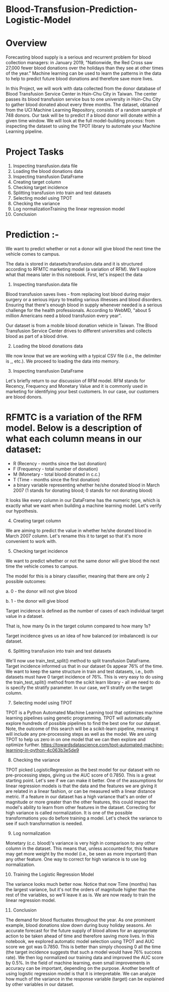 # Blood-Transfusion-Prediction-Logistic-Model

# Overview

Forecasting blood supply is a serious and recurrent problem for blood collection managers: in January 2019, "Nationwide, the Red Cross saw 27,000 fewer blood donations over the holidays than they see at other times of the year." Machine learning can be used to learn the patterns in the data to help to predict future blood donations and therefore save more lives.

In this Project, we will work with data collected from the donor database of Blood Transfusion Service Center in Hsin-Chu City in Taiwan. The center passes its blood transfusion service bus to one university in Hsin-Chu City to gather blood donated about every three months. The dataset, obtained from the UCI Machine Learning Repository, consists of a random sample of 748 donors. Our task will be to predict if a blood donor will donate within a given time window. We will look at the full model-building process: from inspecting the dataset to using the TPOT library to automate your Machine Learning pipeline.


# Project Tasks

1. Inspecting transfusion.data file 
2. Loading the blood donations data 
3. Inspecting transfusion DataFrame 
4. Creating target column 
5. Checking target incidence 
6. Splitting transfusion into train and test datasets 
7. Selecting model using TPOT 
8. Checking the variance 
9.  Log normalizationTraining the linear regression model
10. Conclusion 



# Prediction :-

We want to predict whether or not a donor will give blood the next time the vehicle comes to campus.

The data is stored in datasets/transfusion.data and it is structured according to RFMTC marketing model (a variation of RFM). We'll explore what that means later in this notebook. First, let's inspect the data




1. Inspecting transfusion.data file


Blood transfusion saves lives - from replacing lost blood during major surgery or a serious injury to treating various illnesses and blood disorders. Ensuring that there's enough blood in supply whenever needed is a serious challenge for the health professionals. According to WebMD, "about 5 million Americans need a blood transfusion every year".

Our dataset is from a mobile blood donation vehicle in Taiwan. The Blood Transfusion Service Center drives to different universities and collects blood as part of a blood drive. 





2. Loading the blood donations data

We now know that we are working with a typical CSV file (i.e., the delimiter is ,, etc.). We proceed to loading the data into memory.



3. Inspecting transfusion DataFrame

Let's briefly return to our discussion of RFM model. RFM stands for Recency, Frequency and Monetary Value and it is commonly used in marketing for identifying your best customers. In our case, our customers are blood donors.


# RFMTC is a variation of the RFM model. Below is a description of what each column means in our dataset:

- R (Recency - months since the last donation)
- F (Frequency - total number of donation)
- M (Monetary - total blood donated in c.c.)
- T (Time - months since the first donation)
- a binary variable representing whether he/she donated blood in March 2007 (1 stands for donating blood; 0 stands for not donating blood)


It looks like every column in our DataFrame has the numeric type, which is exactly what we want when building a machine learning model. Let's verify our hypothesis.



4. Creating target column

We are aiming to predict the value in whether he/she donated blood in March 2007 column. Let's rename this it to target so that it's more convenient to work with.



5. Checking target incidence

We want to predict whether or not the same donor will give blood the next time the vehicle comes to campus. 

The model for this is a binary classifier, meaning that there are only 2 possible outcomes:

a. 0 - the donor will not give blood

b. 1 - the donor will give blood

Target incidence is defined as the number of cases of each individual target value in a dataset. 

That is, how many 0s in the target column compared to how many 1s? 

Target incidence gives us an idea of how balanced (or imbalanced) is our dataset.


6. Splitting transfusion into train and test datasets

We'll now use train_test_split() method to split transfusion DataFrame.
Target incidence informed us that in our dataset 0s appear 76% of the time. We want to keep the same structure in train and test datasets, i.e., both datasets must have 0 target incidence of 76%. This is very easy to do using the train_test_split() method from the scikit learn library - all we need to do is specify the stratify parameter. In our case, we'll stratify on the target column.




7. Selecting model using TPOT

TPOT is a Python Automated Machine Learning tool that optimizes machine learning pipelines using genetic programming.
TPOT will automatically explore hundreds of possible pipelines to find the best one for our dataset. Note, the outcome of this search will be a scikit-learn pipeline, meaning it will include any pre-processing steps as well as the model.
We are using TPOT to help us zero in on one model that we can then explore and optimize further.
https://towardsdatascience.com/tpot-automated-machine-learning-in-python-4c063b3e5de9



8. Checking the variance

TPOT picked LogisticRegression as the best model for our dataset with no pre-processing steps, giving us the AUC score of 0.7850. This is a great starting point. Let's see if we can make it better.
One of the assumptions for linear regression models is that the data and the features we are giving it are related in a linear fashion, or can be measured with a linear distance metric. If a feature in our dataset has a high variance that's an order of magnitude or more greater than the other features, this could impact the model's ability to learn from other features in the dataset.
Correcting for high variance is called normalization. It is one of the possible transformations you do before training a model. Let's check the variance to see if such transformation is needed.



9. Log normalization

Monetary (c.c. blood)'s variance is very high in comparison to any other column in the dataset. This means that, unless accounted for, this feature may get more weight by the model (i.e., be seen as more important) than any other feature.
One way to correct for high variance is to use log normalization.



10. Training the Logistic Regression Model

The variance looks much better now. Notice that now Time (months) has the largest variance, but it's not the orders of magnitude higher than the rest of the variables, so we'll leave it as is.
We are now ready to train the linear regression model.



11. Conclusion

The demand for blood fluctuates throughout the year. As one prominent example, blood donations slow down during busy holiday seasons. An accurate forecast for the future supply of blood allows for an appropriate action to be taken ahead of time and therefore saving more lives.
In this notebook, we explored automatic model selection using TPOT and AUC score we got was 0.7850. This is better than simply choosing 0 all the time (the target incidence suggests that such a model would have 76% success rate). We then log normalized our training data and improved the AUC score by 0.5%. In the field of machine learning, even small improvements in accuracy can be important, depending on the purpose.
Another benefit of using logistic regression model is that it is interpretable. We can analyze how much of the variance in the response variable (target) can be explained by other variables in our dataset.




